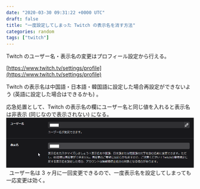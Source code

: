 ```yaml
---
date: "2020-03-30 09:31:22 +0000 UTC"
draft: false
title: "一度設定してしまった Twitch の表示名を消す方法"
categories: random
tags: ["twitch"]
---
```


Twitch のユーザー名・表示名の変更はプロフィール設定から行える。

[https://www.twitch.tv/settings/profile](https://www.twitch.tv/settings/profile)
 

Twitch の表示名は中国語・日本語・韓国語に設定した場合再設定ができないよう (英語に設定した場合はできるかも) 。  

応急処置として、Twitch の表示名の欄にユーザー名と同じ値を入れると表示名は非表示 (同じなので表示されない) になる。
 
![](20201203134638.png)
 
ユーザー名は 3 ヶ月に一回変更できるので、一度表示名を設定してしまっても一応変更は効く。

